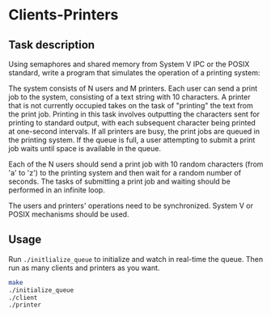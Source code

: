 # Clients-Printers
## Task description
Using semaphores and shared memory from System V IPC or the POSIX standard, 
write a program that simulates the operation of a printing system:

The system consists of N users and M printers. 
Each user can send a print job to the system, consisting of a text string with 10 characters. 
A printer that is not currently occupied takes on the task of "printing" the text from the print job. 
Printing in this task involves outputting the characters sent for printing to standard output, 
with each subsequent character being printed at one-second intervals. If all printers are busy, 
the print jobs are queued in the printing system. If the queue is full,
a user attempting to submit a print job waits until space is available in the queue.

Each of the N users should send a print job with 10 random characters (from 'a' to 'z') 
to the printing system and then wait for a random number of seconds. 
The tasks of submitting a print job and waiting should be performed in an infinite loop.

The users and printers' operations need to be synchronized. System V or POSIX mechanisms should be used.

## Usage
Run `./initlialize_queue` to initialize and watch in real-time the queue. Then run as many clients and printers as you want.
```bash
make
./initialize_queue
./client
./printer
```